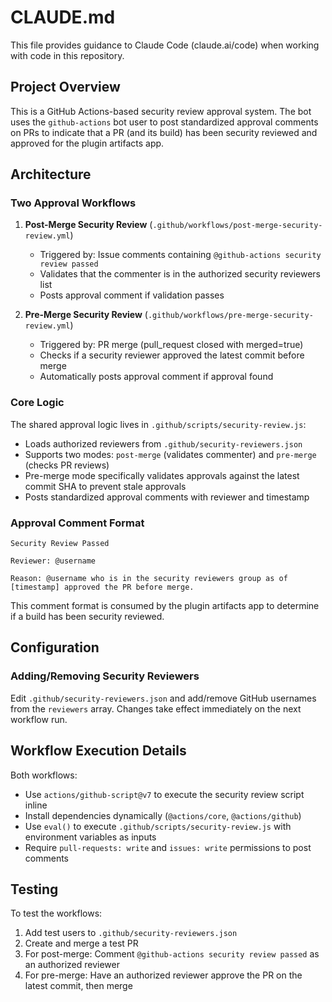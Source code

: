 # CLAUDE.md

This file provides guidance to Claude Code (claude.ai/code) when working with code in this repository.

## Project Overview

This is a GitHub Actions-based security review approval system. The bot uses the `github-actions` bot user to post standardized approval comments on PRs to indicate that a PR (and its build) has been security reviewed and approved for the plugin artifacts app.

## Architecture

### Two Approval Workflows

1. **Post-Merge Security Review** (`.github/workflows/post-merge-security-review.yml`)
   - Triggered by: Issue comments containing `@github-actions security review passed`
   - Validates that the commenter is in the authorized security reviewers list
   - Posts approval comment if validation passes

2. **Pre-Merge Security Review** (`.github/workflows/pre-merge-security-review.yml`)
   - Triggered by: PR merge (pull_request closed with merged=true)
   - Checks if a security reviewer approved the latest commit before merge
   - Automatically posts approval comment if approval found

### Core Logic

The shared approval logic lives in `.github/scripts/security-review.js`:
- Loads authorized reviewers from `.github/security-reviewers.json`
- Supports two modes: `post-merge` (validates commenter) and `pre-merge` (checks PR reviews)
- Pre-merge mode specifically validates approvals against the latest commit SHA to prevent stale approvals
- Posts standardized approval comments with reviewer and timestamp

### Approval Comment Format

```
Security Review Passed

Reviewer: @username

Reason: @username who is in the security reviewers group as of [timestamp] approved the PR before merge.
```

This comment format is consumed by the plugin artifacts app to determine if a build has been security reviewed.

## Configuration

### Adding/Removing Security Reviewers

Edit `.github/security-reviewers.json` and add/remove GitHub usernames from the `reviewers` array. Changes take effect immediately on the next workflow run.

## Workflow Execution Details

Both workflows:
- Use `actions/github-script@v7` to execute the security review script inline
- Install dependencies dynamically (`@actions/core`, `@actions/github`)
- Use `eval()` to execute `.github/scripts/security-review.js` with environment variables as inputs
- Require `pull-requests: write` and `issues: write` permissions to post comments

## Testing

To test the workflows:
1. Add test users to `.github/security-reviewers.json`
2. Create and merge a test PR
3. For post-merge: Comment `@github-actions security review passed` as an authorized reviewer
4. For pre-merge: Have an authorized reviewer approve the PR on the latest commit, then merge
